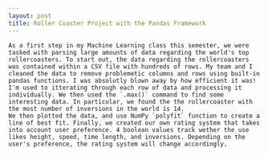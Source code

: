 ```yaml
---
layout: post
title: Roller Coaster Project with the Pandas Framework
---
```

    As a first step in my Machine Learning class this semester, we were tasked with parsing large amounts of data regarding the world's top rollercoasters. To start out, the data regarding the rollercoasters was contained within a CSV file with hundreds of rows. My team and I cleaned the data to remove problemetic columns and rows using built-in pandas functions. I was absolutly blown away by how efficient it was! I'm used to itterating through each row of data and processing it individually. We then used the `.max()` command to find some interesting data. In particular, we found the the rollercoaster with the most number of inversions in the world is 14. 
    We then plotted the data, and use NumPy `polyfit` function to create a line of best fit. Finally, we created our own rating system that takes into account user preference. 4 boolean values track wether the use likes height, speed, time length, and inversions. Depending on the user's preference, the rating system will change accordingly.
